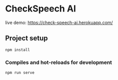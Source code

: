 # CheckSpeech AI

live demo: https://check-speech-ai.herokuapp.com/

## Project setup
```
npm install
```

### Compiles and hot-reloads for development
```
npm run serve
```
